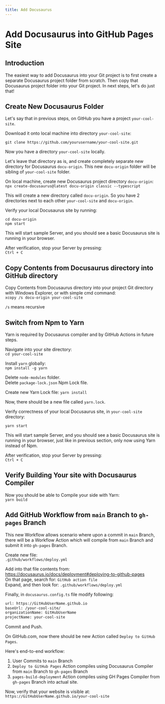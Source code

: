 ```yaml
---
title: Add Docusaurus
---
```


# Add Docusaurus into GitHub Pages Site

## Introduction

The easiest way to add Docusaurus into your Git project is to first create a separate Docusaurus project folder from scratch. Then copy that Docusaurus project folder into your Git project. In next steps, let's do just that!

## Create New Docusaurus Folder

Let's say that in previous steps, on GitHub you have a project `your-cool-site`.

Download it onto local machine into directory `your-cool-site`:
```Cmd
git clone https://github.com/yourusername/your-cool-site.git
```

Now you have a directory `your-cool-site` locally.

Let's leave that directory as is, and create completely separate new directory for Docusaurus `docu-origin`. This new `docu-origin` folder will be sibling of `your-cool-site` folder.

On local machine, create new Docusaurus project directory `docu-origin`:  
`npx create-docusaurus@latest docu-origin classic --typescript`

This will create a new directory called `docu-origin`. So you have 2 directories next to each other `your-cool-site` and `docu-origin`.

Verify your local Docusaurus site by running:

```Cmd
cd docu-origin
npm start
```

This will start sample Server, and you should see a basic Docusaurus site is running in your browser.

After verification, stop your Server by pressing:  
`Ctrl + C`

## Copy Contents from Docusaurus directory into GitHub directory

Copy Contents from Docusaurus directory into your project Git directory with Windows Explorer, or with simple cmd command:  
`xcopy /s docu-origin your-cool-site`

`/s` means recursive

## Switch from Npm to Yarn

Yarn is required by Docusaurus compiler and by GitHub Actions in future steps.

Navigate into your site directory:  
`cd your-cool-site`

Install `yarn` globally:  
`npm install -g yarn`

Delete `node-modules` folder.  
Delete `package-lock.json` Npm Lock file.

Create new Yarn Lock file:
`yarn install`

Now, there should be a new file called `yarn.lock`.

Verify correctness of your local Docusaurus site, in `your-cool-site` directory:

```Cmd
yarn start
```

This will start sample Server, and you should see a basic Docusaurus site is running in your browser, just like in previous section, only now using Yarn instead of Npm.

After verification, stop your Server by pressing:  
`Ctrl + C`

## Verify Building Your site with Docusaurus Compiler

Now you should be able to Compile your side with Yarn:  
`yarn build`

## Add GitHub Workflow from `main` Branch to `gh-pages` Branch

This new Workflow allows scenario where upon a commit in `main` Branch, there will be a Workflow Action which will compile from `main` Branch and submit it into `gh-pages` Branch.

Create new file:  
`.github/workflows/deploy.yml`

Add into that file contents from:  
https://docusaurus.io/docs/deployment#deploying-to-github-pages  
On that page, search for: `GitHub action file`  
Expand, and then look for: `.github/workflows/deploy.yml`

Finally, in `docusaurus.config.ts` file modify following:

```txt
url: https://GitHubUserName.github.io
baseUrl: /your-cool-site/
organizationName: GitHubUserName
projectName: your-cool-site
```

Commit and Push.

On GitHub.com, now there should be new Action called `Deploy to GitHub Pages`.

Here's end-to-end workflow:

1. User Commits to `main` Branch
1. `Deploy to GitHub Pages` Action compiles using Docusaurus Compiler from `main` Branch to `gh-pages` Branch
1. `pages-build-deployment` Action compiles using GH Pages Compiler from `gh-pages` Branch into actual site.

Now, verify that your website is visible at:  
`https://GitHubUserName.github.io/your-cool-site`
